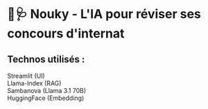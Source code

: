 # 💬🩺 Nouky - L'IA pour réviser ses concours d'internat

## Technos utilisés :

Streamlit (UI)          
Llama-Index (RAG)  
Sambanova (Llama 3.1 70B)  
HuggingFace (Embedding)



